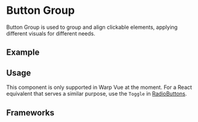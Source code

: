 <script setup>
  import Vue from './vue.md';
</script>

# Button Group

Button Group is used to group and align clickable elements, applying different visuals for different needs.

<components-status vue='released' />

## Example

<buttongroup-example />

## Usage

This component is only supported in Warp Vue at the moment.
For a React equivalent that serves a similar purpose, use the `Toggle` in [RadioButtons](/components/radiobuttons/).

<component-questions />

## Frameworks

<tabs-content> 
  <template #vue>
    <vue />
  </template>
</tabs-content>
